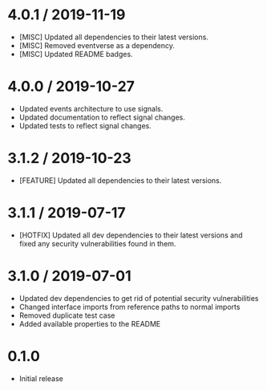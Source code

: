 4.0.1 / 2019-11-19
==================
* [MISC] Updated all dependencies to their latest versions.
* [MISC] Removed eventverse as a dependency.
* [MISC] Updated README badges.

4.0.0 / 2019-10-27
==================
* Updated events architecture to use signals.
* Updated documentation to reflect signal changes.
* Updated tests to reflect signal changes.

3.1.2 / 2019-10-23
==================
* [FEATURE] Updated all dependencies to their latest versions.

3.1.1 / 2019-07-17
==================
* [HOTFIX] Updated all dev dependencies to their latest versions and fixed any security vulnerabilities found in them.

3.1.0 / 2019-07-01
==================
* Updated dev dependencies to get rid of potential security vulnerabilities
* Changed interface imports from reference paths to normal imports
* Removed duplicate test case
* Added available properties to the README

0.1.0
==================
* Initial release

